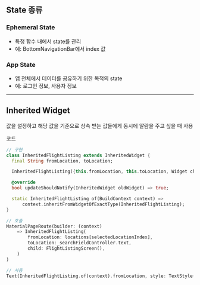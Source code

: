 ## State 종류
### Ephemeral State
- 특정 함수 내에서 state를 관리
- 예: BottomNavigationBar에서 index 값
### App State
- 앱 전체에서 데이터를 공유하기 위한 목적의 state
- 예: 로그인 정보, 사용자 정보


---

## Inherited Widget
값을 설정하고 해당 값을 기준으로 상속 받는 값들에게 동시에 알람을 주고 싶을 때 사용

코드
```dart
// 구현
class InheritedFlightListing extends InheritedWidget {
  final String fromLocation, toLocation;

  InheritedFlightListing({this.fromLocation, this.toLocation, Widget child}) : super(child: child);

  @override
  bool updateShouldNotify(InheritedWidget oldWidget) => true;

  static InheritedFlightListing of(BuildContext context) =>
      context.inheritFromWidgetOfExactType(InheritedFlightListing);
}

// 호출
MaterialPageRoute(builder: (context)
    => InheritedFlightListing(
        fromLocation: locations[selectedLocationIndex],
        toLocation:_searchFieldController.text,
        child: FlightListingScreen(),
    )
)

// 사용
Text(InheritedFlightListing.of(context).fromLocation, style: TextStyle(fontSize: 16.0)),
```